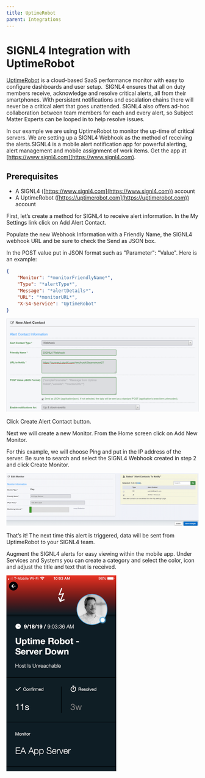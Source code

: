 ```yaml
---
title: UptimeRobot
parent: Integrations
---
```


# SIGNL4 Integration with UptimeRobot

[UptimeRobot](https://uptimerobot.com/) is a cloud-based SaaS performance monitor with easy to configure dashboards and user setup.  SIGNL4 ensures that all on duty members receive, acknowledge and resolve critical alerts, all from their smartphones. With persistent notifications and escalation chains there will never be a critical alert that goes unattended. SIGNL4 also offers ad-hoc collaboration between team members for each and every alert, so Subject Matter Experts can be looped in to help resolve issues.

In our example we are using UptimeRobot to monitor the up-time of critical servers.  We are setting up a SIGNL4 Webhook as the method of receiving the alerts.SIGNL4 is a mobile alert notification app for powerful alerting, alert management and mobile assignment of work items.  Get the app at [https://www.signl4.com](https://www.signl4.com).

## Prerequisites
- A SIGNL4 ([https://www.signl4.com](https://www.signl4.com)) account
- A UptimeRobot ([https://uptimerobot.com](https://uptimerobot.com)) account

First, let’s create a method for SIGNL4 to receive alert information. In the My Settings link click on Add Alert Contact.

Populate the new Webhook Information with a Friendly Name, the SIGNL4 webhook URL and be sure to check the Send as JSON box.

In the POST value put in JSON format such as "Parameter": "Value". Here is an example:

```json
{
    "Monitor": "*monitorFriendlyName*",
    "Type": "*alertType*",
    "Message": "*alertDetails*",
    "URL": "*monitorURL*",
    "X-S4-Service": "UptimeRobot"
}
```
![UptimeRobot Sebhook](uptimerobot-webhook.png)

Click Create Alert Contact button.

Next we will create a new Monitor. From the Home screen click on Add New Monitor.

For this example, we will choose Ping and put in the IP address of the server. Be sure to search and select the SIGNL4 Webhook created in step 2 and click Create Monitor.

![UptimeRobot Monitor](uptimerobot-monitor.png)

That’s it! The next time this alert is triggered, data will be sent from UptimeRobot to your SIGNL4 team.

Augment the SIGNL4 alerts for easy viewing within the mobile app. Under Services and Systems you can create a category and select the color, icon and adjust the title and text that is received.

![SIGNL4 Alert](signl4-uptimerobot.png)
